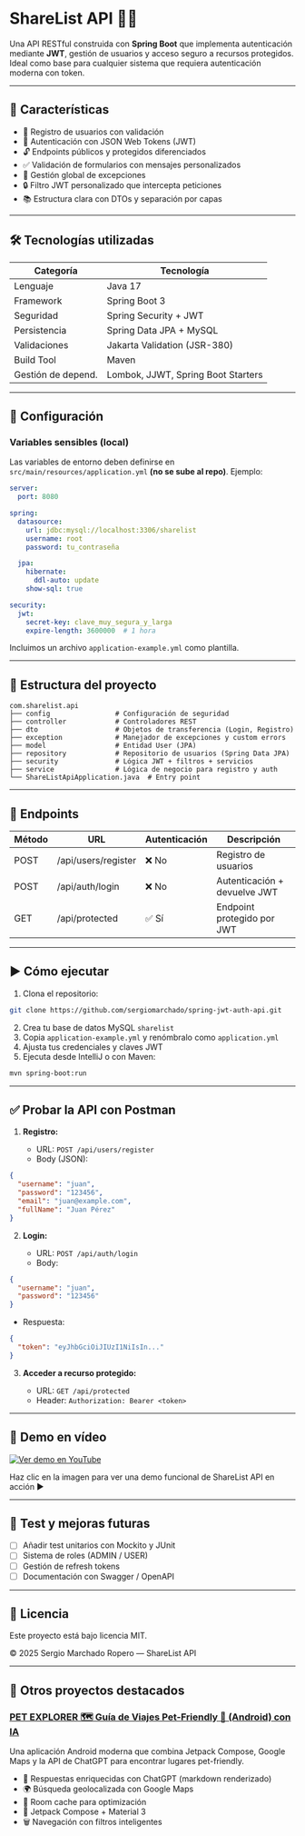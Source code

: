 # ShareList API 🛒🔐

Una API RESTful construida con **Spring Boot** que implementa autenticación mediante **JWT**, gestión de usuarios y acceso seguro a recursos protegidos. Ideal como base para cualquier sistema que requiera autenticación moderna con token.

---

## 🚀 Características

* 📆 Registro de usuarios con validación
* 🔐 Autenticación con JSON Web Tokens (JWT)
* 🔓 Endpoints públicos y protegidos diferenciados
* ✅ Validación de formularios con mensajes personalizados
* 📄 Gestión global de excepciones
* 🔒 Filtro JWT personalizado que intercepta peticiones
* 📚 Estructura clara con DTOs y separación por capas

---


## 🛠️ Tecnologías utilizadas

| Categoría          | Tecnología                         |
| ------------------ | ---------------------------------- |
| Lenguaje           | Java 17                            |
| Framework          | Spring Boot 3                      |
| Seguridad          | Spring Security + JWT              |
| Persistencia       | Spring Data JPA + MySQL            |
| Validaciones       | Jakarta Validation (JSR-380)       |
| Build Tool         | Maven                              |
| Gestión de depend. | Lombok, JJWT, Spring Boot Starters |

---

## 🔧 Configuración

### Variables sensibles (local)

Las variables de entorno deben definirse en `src/main/resources/application.yml` **(no se sube al repo)**. Ejemplo:

```yaml
server:
  port: 8080

spring:
  datasource:
    url: jdbc:mysql://localhost:3306/sharelist
    username: root
    password: tu_contraseña

  jpa:
    hibernate:
      ddl-auto: update
    show-sql: true

security:
  jwt:
    secret-key: clave_muy_segura_y_larga
    expire-length: 3600000  # 1 hora
```

Incluimos un archivo `application-example.yml` como plantilla.

---

## 📁 Estructura del proyecto

```
com.sharelist.api
├── config                # Configuración de seguridad
├── controller            # Controladores REST
├── dto                   # Objetos de transferencia (Login, Registro)
├── exception             # Manejador de excepciones y custom errors
├── model                 # Entidad User (JPA)
├── repository            # Repositorio de usuarios (Spring Data JPA)
├── security              # Lógica JWT + filtros + servicios
├── service               # Lógica de negocio para registro y auth
└── ShareListApiApplication.java  # Entry point
```

---

## 🔐 Endpoints

| Método | URL                 | Autenticación | Descripción                  |
| ------ | ------------------- | ------------- | ---------------------------- |
| POST   | /api/users/register | ❌ No          | Registro de usuarios         |
| POST   | /api/auth/login     | ❌ No          | Autenticación + devuelve JWT |
| GET    | /api/protected      | ✅ Sí          | Endpoint protegido por JWT   |

---

## ▶️ Cómo ejecutar

1. Clona el repositorio:

```bash
git clone https://github.com/sergiomarchado/spring-jwt-auth-api.git
```

2. Crea tu base de datos MySQL `sharelist`
3. Copia `application-example.yml` y renómbralo como `application.yml`
4. Ajusta tus credenciales y claves JWT
5. Ejecuta desde IntelliJ o con Maven:

```bash
mvn spring-boot:run
```

---

## ✅ Probar la API con Postman

1. **Registro:**

   * URL: `POST /api/users/register`
   * Body (JSON):

```json
{
  "username": "juan",
  "password": "123456",
  "email": "juan@example.com",
  "fullName": "Juan Pérez"
}
```

2. **Login:**

   * URL: `POST /api/auth/login`
   * Body:

```json
{
  "username": "juan",
  "password": "123456"
}
```

* Respuesta:

```json
{
  "token": "eyJhbGciOiJIUzI1NiIsIn..."
}
```

3. **Acceder a recurso protegido:**

   * URL: `GET /api/protected`
   * Header:
     `Authorization: Bearer <token>`

---

## 🧪 Demo en vídeo

[![Ver demo en YouTube](https://img.youtube.com/vi/VIDEO_ID/0.jpg)](https://www.youtube.com/watch?v=VIDEO_ID)

Haz clic en la imagen para ver una demo funcional de ShareList API en acción ▶️

---

## 🧰 Test y mejoras futuras

* [ ] Añadir test unitarios con Mockito y JUnit
* [ ] Sistema de roles (ADMIN / USER)
* [ ] Gestión de refresh tokens
* [ ] Documentación con Swagger / OpenAPI

---

## 📄 Licencia

Este proyecto está bajo licencia MIT.

© 2025 Sergio Marchado Ropero — ShareList API

---

## 🚀 Otros proyectos destacados

### [PET EXPLORER 🗺️ Guía de Viajes Pet-Friendly 🐶 (Android) con IA](https://github.com/sergiomarchado/GuiaDeViajes_Android_GPT)

Una aplicación Android moderna que combina Jetpack Compose, Google Maps y la API de ChatGPT para encontrar lugares pet-friendly.

* 🤖 Respuestas enriquecidas con ChatGPT (markdown renderizado)
* 🌍 Búsqueda geolocalizada con Google Maps
* 💾 Room cache para optimización
* 📱 Jetpack Compose + Material 3
* 🗑️ Navegación con filtros inteligentes
